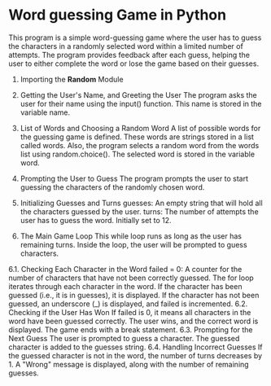 # Word guessing Game in Python
This program is a simple word-guessing game where the user has to guess the characters in a randomly selected word within a limited number of attempts. The program provides feedback after each guess, helping the user to either complete the word or lose the game based on their guesses.

1. Importing the **Random**
Module

2. Getting the User's Name, and Greeting the User
The program asks the user for their name using the input() function. This name is stored in the variable name.
    
3. List of Words and Choosing a Random Word
A list of possible words for the guessing game is defined. These words are strings stored in a list called words. Also, the program selects a random word from the words list using random.choice(). The selected word is stored in the variable word.

4. Prompting the User to Guess
The program prompts the user to start guessing the characters of the randomly chosen word.

5. Initializing Guesses and Turns
guesses: An empty string that will hold all the characters guessed by the user.
turns: The number of attempts the user has to guess the word. Initially set to 12.


6. The Main Game Loop
This while loop runs as long as the user has remaining turns. Inside the loop, the user will be prompted to guess characters.

6.1. Checking Each Character in the Word
failed = 0: A counter for the number of characters that have not been correctly guessed.
The for loop iterates through each character in the word.
If the character has been guessed (i.e., it is in guesses), it is displayed.
If the character has not been guessed, an underscore (_) is displayed, and failed is incremented.
6.2. Checking if the User Has Won
If failed is 0, it means all characters in the word have been guessed correctly. The user wins, and the correct word is displayed. The game ends with a break statement.
6.3. Prompting for the Next Guess
The user is prompted to guess a character.
The guessed character is added to the guesses string.
6.4. Handling Incorrect Guesses
If the guessed character is not in the word, the number of turns decreases by 1.
A "Wrong" message is displayed, along with the number of remaining guesses.